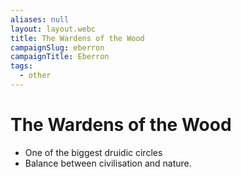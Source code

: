 ```yaml
---
aliases: null
layout: layout.webc
title: The Wardens of the Wood
campaignSlug: eberron
campaignTitle: Eberron
tags:
  - other
---
```

# The Wardens of the Wood
- One of the biggest druidic circles
- Balance between civilisation and nature.
